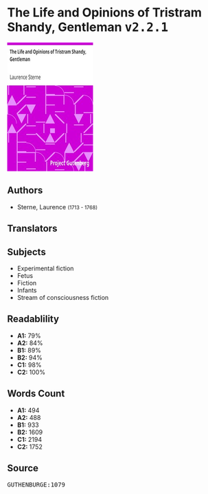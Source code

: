 # The Life and Opinions of Tristram Shandy, Gentleman <kbd>v2.2.1</kbd>

![](./cover.medium.jpg "")

## Authors


 - Sterne, Laurence <small>(1713 - 1768)</small>

## Translators



## Subjects


 - Experimental fiction
 - Fetus
 - Fiction
 - Infants
 - Stream of consciousness fiction

## Readablility


 - **A1:** 79%
 - **A2:** 84%
 - **B1:** 89%
 - **B2:** 94%
 - **C1:** 98%
 - **C2:** 100%

## Words Count


 - **A1:** 494
 - **A2:** 488
 - **B1:** 933
 - **B2:** 1609
 - **C1:** 2194
 - **C2:** 1752

## Source


<kbd>GUTHENBURGE:1079</kbd>
